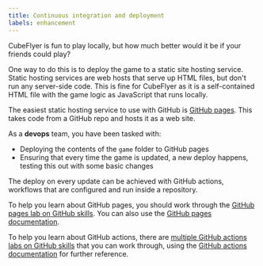 ```yaml
---
title: Continuous integration and deployment
labels: enhancement
---
```


CubeFlyer is fun to play locally, but how much better would it be if your friends could play?

One way to do this is to deploy the game to a static site hosting service. Static hosting services are web hosts that serve up HTML files, but don't run any server-side code. This is fine for CubeFlyer as it is a self-contained HTML file with the game logic as JavaScript that runs locally.

The easiest static hosting service to use with GitHub is [GitHub pages](https://pages.github.com). This takes code from a GitHub repo and hosts it as a web site. 

As a **devops** team, you have been tasked with:

* Deploying the contents of the `game` folder to GitHub pages
* Ensuring that every time the game is updated, a new deploy happens, testing this out with some basic changes

The deploy on every update can be achieved with GitHub actions, workflows that are configured and run inside a repository.

To help you learn about GitHub pages, you should work through the [GitHub pages lab on GitHub skills](https://github.com/skills/github-pages). You can also use the [GitHub pages documentation](https://docs.github.com/pages).

To help you learn about GitHub actions, there are [multiple GitHub actions labs on GitHub skills](https://skills.github.com/#automate-workflows-with-github-actions) that you can work through, using the [GitHub actions documentation](https://docs.github.com/actions) for further reference.

